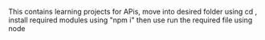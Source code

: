 
This contains learning projects for APis, move into desired folder using cd , install required modules using "npm i" then use run the required file using node 
